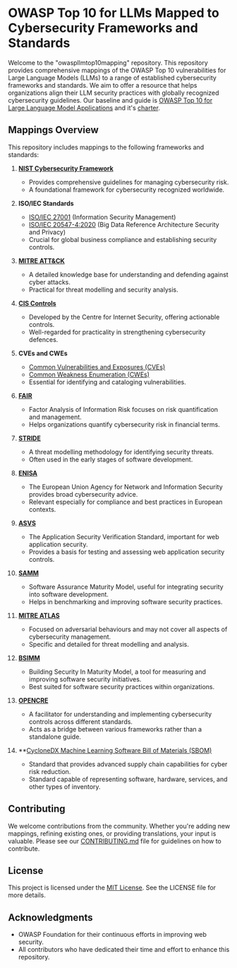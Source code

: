 # OWASP Top 10 for LLMs Mapped to Cybersecurity Frameworks and Standards

Welcome to the "owaspllmtop10mapping" repository. This repository provides comprehensive mappings of the OWASP Top 10 vulnerabilities for Large Language Models (LLMs) to a range of established cybersecurity frameworks and standards. We aim to offer a resource that helps organizations align their LLM security practices with globally recognized cybersecurity guidelines.
Our baseline and guide is [OWASP Top 10 for Large Language Model Applications](https://owasp.org/www-project-top-10-for-large-language-model-applications/#) and it's [charter](https://github.com/OWASP/www-project-top-10-for-large-language-model-applications/wiki/Charter).

## Mappings Overview

This repository includes mappings to the following frameworks and standards:

1. **[NIST Cybersecurity Framework](https://www.nist.gov/cyberframework)**
   - Provides comprehensive guidelines for managing cybersecurity risk.
   - A foundational framework for cybersecurity recognized worldwide.

2. **ISO/IEC Standards**
   - [ISO/IEC 27001](https://www.iso.org/standard/54534.html) (Information Security Management)
   - [ISO/IEC 20547-4:2020](https://www.iso.org/standard/74438.html) (Big Data Reference Architecture Security and Privacy)
   - Crucial for global business compliance and establishing security controls.

3. **[MITRE ATT&CK](https://attack.mitre.org/)**
   - A detailed knowledge base for understanding and defending against cyber attacks.
   - Practical for threat modelling and security analysis.

4. **[CIS Controls](https://www.cisecurity.org/controls/)**
   - Developed by the Centre for Internet Security, offering actionable controls.
   - Well-regarded for practicality in strengthening cybersecurity defences.

5. **CVEs and CWEs**
   - [Common Vulnerabilities and Exposures (CVEs)](https://cve.mitre.org/)
   - [Common Weakness Enumeration (CWEs)](https://cwe.mitre.org/)
   - Essential for identifying and cataloging vulnerabilities.

6. **[FAIR](https://www.fairinstitute.org/what-is-fair)**
   - Factor Analysis of Information Risk focuses on risk quantification and management.
   - Helps organizations quantify cybersecurity risk in financial terms.

7. **[STRIDE](https://en.wikipedia.org/wiki/STRIDE_(security))**
   - A threat modelling methodology for identifying security threats.
   - Often used in the early stages of software development.

8. **[ENISA](https://www.enisa.europa.eu/)**
   - The European Union Agency for Network and Information Security provides broad cybersecurity advice.
   - Relevant especially for compliance and best practices in European contexts.

9. **[ASVS](https://owasp.org/www-project-application-security-verification-standard/)**
   - The Application Security Verification Standard, important for web application security.
   - Provides a basis for testing and assessing web application security controls.

10. **[SAMM](https://owaspsamm.org/model/)**
    - Software Assurance Maturity Model, useful for integrating security into software development.
    - Helps in benchmarking and improving software security practices.

11. **[MITRE ATLAS](https://atlas.mitre.org/)**
    - Focused on adversarial behaviours and may not cover all aspects of cybersecurity management.
    - Specific and detailed for threat modelling and analysis.

12. **[BSIMM](https://www.bsimm.com/)**
    - Building Security In Maturity Model, a tool for measuring and improving software security initiatives.
    - Best suited for software security practices within organizations.

13. **[OPENCRE](https://www.opencre.org/)**
    - A facilitator for understanding and implementing cybersecurity controls across different standards.
    - Acts as a bridge between various frameworks rather than a standalone guide.
   
14. **[CycloneDX Machine Learning Software Bill of Materials (SBOM)](https://cyclonedx.org/)
    - Standard that provides advanced supply chain capabilities for cyber risk reduction.
    - Standard capable of representing software, hardware, services, and other types of inventory.

## Contributing

We welcome contributions from the community. Whether you're adding new mappings, refining existing ones, or providing translations, your input is valuable. Please see our [CONTRIBUTING.md](/CONTRIBUTING.md) file for guidelines on how to contribute.

## License

This project is licensed under the [MIT License](/LICENSE). See the LICENSE file for more details.

## Acknowledgments

- OWASP Foundation for their continuous efforts in improving web security.
- All contributors who have dedicated their time and effort to enhance this repository.
